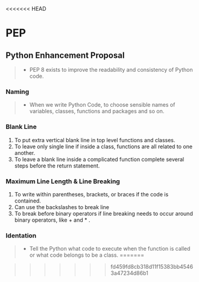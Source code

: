 <<<<<<< HEAD
# PEP
## Python Enhancement Proposal
> - PEP 8 exists to improve the readability and consistency of Python code.
### Naming 
> - When we write Python Code, to choose sensible names of variables, classes, functions and packages and so on.
### Blank Line
1. To put extra vertical blank line in top level functions and classes.
2. To leave only single line if inside a class, functions are all related to one another.
3. To leave a blank line inside a complicated function complete several steps before the return statement.
### Maximum Line Length & Line Breaking
1. To write within parentheses, brackets, or braces if the code is contained.
2. Can use the backslashes to break line
3. To break before binary operators if line breaking needs to occur around binary operators, like + and * .
### Identation
> - Tell the Python what code to execute when the function is called or what code belongs to be a class.
=======

>>>>>>> fd459fd8cb318d11f15383bb45463a47234d86b1
